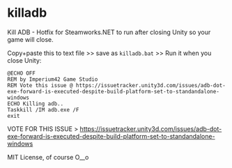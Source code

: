 # killadb
Kill ADB - Hotfix for Steamworks.NET to run after closing Unity so your game will close.

Copy+paste this to text file >> save as `killadb.bat` >> Run it when you close Unity:

```
@ECHO OFF
REM by Imperium42 Game Studio
REM Vote this issue @ https://issuetracker.unity3d.com/issues/adb-dot-exe-forward-is-executed-despite-build-platform-set-to-standandalone-windows
ECHO Killing adb..
Taskkill /IM adb.exe /F
exit
```

VOTE FOR THIS ISSUE > https://issuetracker.unity3d.com/issues/adb-dot-exe-forward-is-executed-despite-build-platform-set-to-standandalone-windows

MIT License, of course O__o
